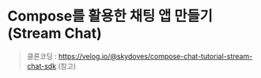 # Compose를 활용한 채팅 앱 만들기 (Stream Chat)

> 클론코딩 : https://velog.io/@skydoves/compose-chat-tutorial-stream-chat-sdk (참고)